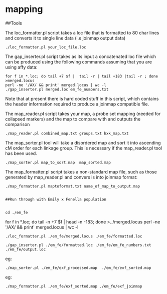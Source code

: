 # mapping

##Tools


The loc_formatter.pl script takes a loc file that is formatted to 80 char lines and converts it to single line data (i.e joinmap output data)

```
./loc_formatter.pl your_loc_file.loc
```

The gap_inserter.pl script takes as its input a concatenated loc file which can be produced using the following commands assuming that you are using affy data:

```
for f in *.loc; do tail +7 $f |  tail -r | tail +183 |tail -r ; done >merged.locus
perl -ne '/AX/ && print' merged.locus | wc -l
./gap_inserter.pl merged.loc em_fe_numbers.txt 
```

Note that at present there is hard coded stuff in this script, which contains the header information required to produce a joinmap compatible file.

The map_reader.pl script takes your map, a probe set mapping (needed for collapsed markers) and the map to compare with and outputs the comparison

```
./map_reader.pl combined_map.txt groups.txt hxk_map.txt
```

The map_sorter.pl tool will take a disordered map and sort it into ascending cM order for each linkage group. This is necessary if the map_reader.pl tool has been used.

```
./map_sorter.pl map_to_sort.map  map_sorted.map 
```

The map_formatter.pl script takes a non-standard map file, such as those generated by map_reader.pl and convers is into joinmap format:

```
./map_formatter.pl maptoformat.txt name_of_map_to_output.map
```
```

##Run through with Emily x Fenella population


cd ./em_fe
```
for f in *.loc; do tail  -n +7 $f | head -n -183; done >../merged.locus
perl -ne '/AX/ && print' merged.locus | wc -l


```
./loc_formatter.pl ./em_fe/merged.locus ./em_fe/formatted.loc
```

```
./gap_inserter.pl ./em_fe/formatted.loc ./em_fe/em_fe_numbers.txt ./em_fe/output.loc
```

eg:
```
./map_sorter.pl ./em_fe/exf_processed.map  ./em_fe/exf_sorted.map 
```
eg:
```
./map_formatter.pl ./em_fe/exf_sorted.map ./em_fe/exf_joinmap
```
